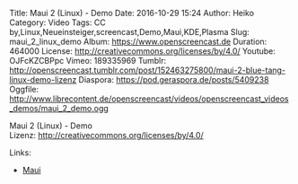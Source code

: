 Title: Maui 2 (Linux) - Demo
Date: 2016-10-29 15:24
Author: Heiko
Category: Video
Tags: CC by,Linux,Neueinsteiger,screencast,Demo,Maui,KDE,Plasma
Slug: maui_2_linux_demo
Album: https://www.openscreencast.de
Duration: 464000
License: http://creativecommons.org/licenses/by/4.0/
Youtube: OJFcKZCBPpc
Vimeo: 189335969
Tumblr: http://openscreencast.tumblr.com/post/152463275800/maui-2-blue-tang-linux-demo-lizenz
Diaspora: https://pod.geraspora.de/posts/5409238
Oggfile: http://www.librecontent.de/openscreencast/videos/openscreencast_videos_demos/maui_2_demo.ogg

Maui 2 (Linux) - Demo  
Lizenz: <http://creativecommons.org/licenses/by/4.0/>  
  

Links:

  * [Maui](https://mauilinux.org/)

